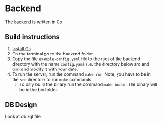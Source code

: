 # Backend
The backend is written in Go

## Build instructions
1) [Install Go](https://go.dev/doc/install)
2) On the terminal go to the backend folder
3) Copy the file `example-config.yaml` file to the root of the backend directory with the name `config.yaml` (i.e. the directory below src and bin) and modify it with your data.
4) To run the server, run the command `make run`. Note, you have to be in the `src` directory to run `make` commands.
    * To only build the binary run the command `make build`. The binary will be in the bin folder.

## DB Design
Look at db.sql file